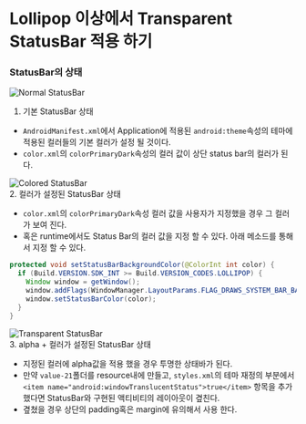 # Lollipop 이상에서 Transparent StatusBar 적용 하기 

### StatusBar의 상태  

![Normal StatusBar](https://github.com/ksu3101/TIL/blob/master/Android/images/layout_structure_system_color3.png)  
1. 기본 StatusBar 상태  
- `AndroidManifest.xml`에서 Application에 적용된 `android:theme`속성의 테마에 적용된 컬러들의 기본 컬러가 설정 될 것이다. 
- `color.xml`의 `colorPrimaryDark`속성의 컬러 값이 상단 status bar의 컬러가 된다.   
   

![Colored StatusBar](https://github.com/ksu3101/TIL/blob/master/Android/images/layout_structure_system_color1.png)     
2. 컬러가 설정된 StatusBar 상태   
- `color.xml`의 `colorPrimaryDark`속성 컬러 값을 사용자가 지정했을 경우 그 컬러가 보여 진다.  
- 혹은 runtime에서도 Status Bar의 컬러 값을 지정 할 수 있다. 아래 메소드를 통해서 지정 할 수 있다.  
```java
protected void setStatusBarBackgroundColor(@ColorInt int color) {
  if (Build.VERSION.SDK_INT >= Build.VERSION_CODES.LOLLIPOP) {
    Window window = getWindow();
    window.addFlags(WindowManager.LayoutParams.FLAG_DRAWS_SYSTEM_BAR_BACKGROUNDS);
    window.setStatusBarColor(color);
  }
}
```  
   

![Transparent StatusBar](https://github.com/ksu3101/TIL/blob/master/Android/images/layout_structure_system_color2.png)     
3. alpha + 컬러가 설정된 StatusBar 상태    
- 지정된 컬러에 alpha값을 적용 했을 경우 투명한 상태바가 된다.    
- 만약 `value-21`폴더를 resource내에 만들고, `styles.xml`의 테마 재정의 부분에서 `<item name="android:windowTranslucentStatus">true</item>` 항목을 추가 했다면 StatusBar와 구현된 액티비티의 레이아웃이 곂친다. 
- 곂쳤을 경우 상단의 padding혹은 margin에 유의해서 사용 한다. 


